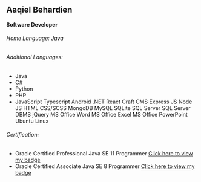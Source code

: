## Aaqiel Behardien
**Software Developer**

###### Home Language: Java

###### Additional Languages:
- Java
- C#
- Python
- PHP
- JavaScript
Typescript
Android
.NET
React
Craft CMS
Express JS
Node JS
HTML
CSS/SCSS
MongoDB
MySQL
SQLite
SQL Server
SQL Server DBMS
jQuery
MS Office Word
MS Office Excel
MS Office PowerPoint
Ubuntu Linux

###### Certification:
- Oracle Certified Professional Java SE 11 Programmer [Click here to view my badge](https://www.credly.com/badges/41aa7e8d-4015-4c00-95c2-033a2f53e2c6)
- Oracle Certified Associate Java SE 8 Programmer [Click here to view my badge](https://www.credly.com/badges/8a1d7904-19c4-4607-b7df-cd1e6d4496f4)
